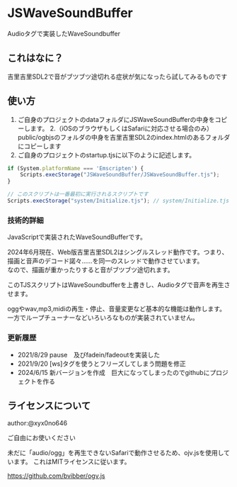 # JSWaveSoundBuffer

Audioタグで実装したWaveSoundbuffer

## これはなに？

吉里吉里SDL2で音がブツブツ途切れる症状が気になったら試してみるものです

## 使い方

1. ご自身のプロジェクトのdataフォルダにJSWaveSoundBufferの中身をコピーします。
2.（iOSのブラウザもしくはSafariに対応させる場合のみ）public/ogbjsのフォルダの中身を吉里吉里SDL2のindex.htmlのあるフォルダにコピーします
3. ご自身のプロジェクトのstartup.tjsに以下のように記述します。

```js
if (System.platformName === 'Emscripten') {
	Scripts.execStorage("JSWaveSoundBuffer/JSWaveSoundBuffer.tjs");
}

// このスクリプトは一番最初に実行されるスクリプトです
Scripts.execStorage("system/Initialize.tjs"); // system/Initialize.tjs を実行
```

### 技術的詳細

JavaScriptで実装されたWaveSoundBufferです。

2024年6月現在、Web版吉里吉里SDL2はシングルスレッド動作です。つまり、描画と音声のデコード諾々……を同一のスレッドで動作させています。<br>
なので、描画が重かったりすると音がブツブツ途切れます。

このTJSスクリプトはWaveSoundbufferを上書きし、Audioタグで音声を再生させます。
 
 oggやwav,mp3,midiの再生・停止、音量変更など基本的な機能は動作します。<br>
 一方でループチューナーなどいろいろなものが実装されていません。


 ### 更新履歴
 - 2021/8/29 pause　及びfadein/fadeoutを実装した
 - 2021/9/20 [ws]タグを使うとフリーズしてしまう問題を修正
 - 2024/6/15 新バージョンを作成　巨大になってしまったのでgithubにプロジェクトを作る
 
## ライセンスについて

author:@xyx0no646

ご自由にお使いください

未だに「audio/ogg」を再生できないSafariで動作させるため、ojv.jsを使用しています。
これはMITライセンスに従います。

https://github.com/bvibber/ogv.js